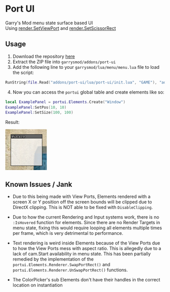 # Port UI
Garry's Mod menu state surface based UI \
Using [render.SetViewPort](https://gmodwiki.com/render.SetViewPort) and [render.SetScissorRect](https://gmodwiki.com/render.SetScissorRect)

## Usage
1. Download the repository [here](https://github.com/github-is-garbage/port-ui/archive/refs/heads/main.zip)
2. Extract the ZIP file into `garrysmod/addons/port-ui`
3. Add the following line to your `garrysmod/lua/menu/menu.lua` file to load the script:

```lua
RunString(file.Read("addons/port-ui/lua/port-ui/init.lua", "GAME"), "addons/port-ui/lua/port-ui/init.lua")
```

4. Now you can access the `portui` global table and create elements like so:

```lua
local ExamplePanel = portui.Elements.Create("Window")
ExamplePanel:SetPos(10, 10)
ExamplePanel:SetSize(100, 100)
```

Result:

![port-ui Window](./gitimg/window.png)

## Known Issues / Jank
- Due to this being made with View Ports, Elements rendered with a screen X or Y position off the screen bounds
will be clipped due to DirectX clipping. This is NOT able to be fixed with `DisableClipping`.

- Due to how the current Rendering and Input systems work, there is no `:IsHovered` function for elements.
Since there are no Render Targets in menu state, fixing this would require looping all elements multiple times per frame,
which is very detrimental to performance.

- Text rendering is weird inside Elements because of the View Ports due to how the View Ports mess with aspect ratio.
This is allegedly due to a lack of cam.Start availability in menu state.
This has been partially remedied by the implementation of the `portui.Elements.Renderer.SwapPortRect()` and `portui.Elements.Renderer.UnSwapPortRect()` functions.

- The ColorPicker's sub Elements don't have their handles in the correct location on instantiation
